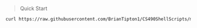 > Quick Start 
```bash
curl https://raw.githubusercontent.com/BrianTipton1/CS490ShellScripts/master/init.sh | bash
```
